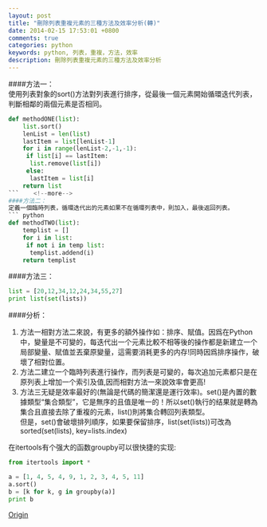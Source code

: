 ```yaml
---
layout: post
title: "刪除列表重複元素的三種方法及效率分析(轉)"
date: 2014-02-15 17:53:01 +0800
comments: true
categories: python
keywords: python, 列表，重複，方法，效率
description: 刪除列表重複元素的三種方法及效率分析
---
```

####方法一：  
使用列表對象的sort()方法對列表進行排序，從最後一個元素開始循環迭代列表，判斷相鄰的兩個元素是否相同。  
``` python
def methodONE(list):
    list.sort()
    lenList = len(list)
    lastItem = list[lenList-1]
    for i in range(lenList-2,-1,-1):
     if list[i] == lastItem:
      list.remove(list[i])
     else:
      lastItem = list[i]
    return list
```    <!--more-->
####方法二：  
定義一個臨時列表，循環迭代出的元素如果不在循環列表中，則加入，最後返回列表。  
``` python
def methodTWO(list):
    templist = []
    for i in list:
     if not i in temp list:
      templist.addend(i)
    return templist
```  
####方法三：
``` python
list = [20,12,34,12,24,34,55,27]
print list(set(lists))
```  
####分析：
1. 方法一相對方法二來說，有更多的額外操作如：排序、賦值。因爲在Python中，變量是不可變的，每迭代出一个元素比較不相等後的操作都是新建立一个局部變量、賦值並丟棄原變量，這需要消耗更多的内存!同時因爲排序操作，破壞了相對位置。  
2. 方法二建立一个臨時列表進行操作，而列表是可變的，每次追加元素都只是在原列表上增加一个索引及值,因而相對方法一來說效率會更高!  
3. 方法三无疑是效率最好的(無論是代碼的簡潔還是運行效率)。set()是內置的數據類型“集合類型”，它是無序的且值是唯一的！所以set()執行的结果就是轉為集合且直接去除了重複的元素，list()則將集合轉回列表類型。  
但是，set()會破壞排列順序，如果要保留排序，list(set(lists))可改為sorted(set(lists), key=lists.index)  
  
在itertools有个强大的函数groupby可以很快捷的实现:  
``` python
from itertools import *

a = [1, 4, 5, 4, 9, 1, 2, 3, 4, 5, 11]
a.sort()
b = [k for k, g in groupby(a)]
print b
```  
  
[Origin](https://github.com/bluescorpio/mydocuments/blob/master/Todo/%E5%88%A0%E9%99%A4%E5%88%97%E8%A1%A8%E4%B8%AD%E9%87%8D%E5%A4%8D%E7%9A%84%E5%85%83%E7%B4%A0%E5%8F%8A%E6%95%88%E7%8E%87%E5%88%86%E6%9E%90.txt)